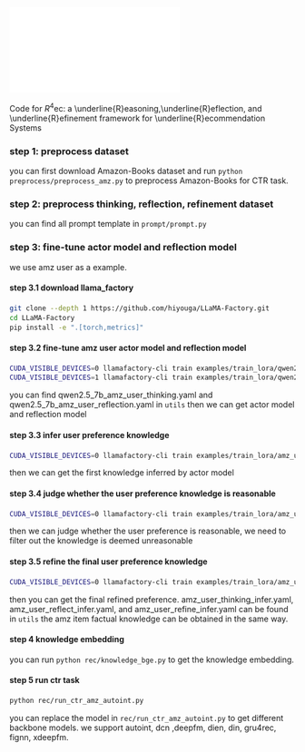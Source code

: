 ![# R4ec](inference_refimenent.pdf)

Code for $R^{4}$ec: a \underline{R}easoning,\underline{R}eflection, and \underline{R}efinement framework for \underline{R}ecommendation Systems

### step 1: preprocess dataset
you can first download Amazon-Books dataset and run `python preprocess/preprocess_amz.py` to preprocess Amazon-Books for CTR task.

### step 2: preprocess thinking, reflection, refinement dataset
you can find all prompt template in `prompt/prompt.py`

### step 3: fine-tune actor model and reflection model
we use amz user as a example.
#### step 3.1 download llama_factory
```bash
git clone --depth 1 https://github.com/hiyouga/LLaMA-Factory.git
cd LLaMA-Factory
pip install -e ".[torch,metrics]"
```
#### step 3.2 fine-tune amz user actor model and reflection model
```bash
CUDA_VISIBLE_DEVICES=0 llamafactory-cli train examples/train_lora/qwen2.5_7b_amz_user_thinking.yaml
CUDA_VISIBLE_DEVICES=1 llamafactory-cli train examples/train_lora/qwen2.5_7b_amz_user_reflection.yaml
```
you can find qwen2.5_7b_amz_user_thinking.yaml and qwen2.5_7b_amz_user_reflection.yaml in `utils`
then we can get actor model and reflection model

#### step 3.3 infer user preference knowledge
```bash
CUDA_VISIBLE_DEVICES=0 llamafactory-cli train examples/train_lora/amz_user_thinking_infer.yaml
```
then we can get the first knowledge inferred by actor model 

#### step 3.4 judge whether the user preference knowledge is reasonable
```bash
CUDA_VISIBLE_DEVICES=0 llamafactory-cli train examples/train_lora/amz_user_reflect_infer.yaml
```
then we can judge whether the user preference is reasonable, we need to filter out the knowledge is deemed unreasonable

#### step 3.5 refine the final user preference knowledge
```bash
CUDA_VISIBLE_DEVICES=0 llamafactory-cli train examples/train_lora/amz_user_refine_infer.yaml
```
then you can get the final refined preference.
amz_user_thinking_infer.yaml, amz_user_reflect_infer.yaml, and amz_user_refine_infer.yaml can be found in `utils`
the amz item factual knowledge can be obtained in the same way.

#### step 4 knowledge embedding
you can run `python rec/knowledge_bge.py` to get the knowledge embedding.

#### step 5 run ctr task
```bash
python rec/run_ctr_amz_autoint.py 
```
you can replace the model in `rec/run_ctr_amz_autoint.py` to get different backbone models.
we support autoint, dcn ,deepfm, dien, din, gru4rec, fignn, xdeepfm.
